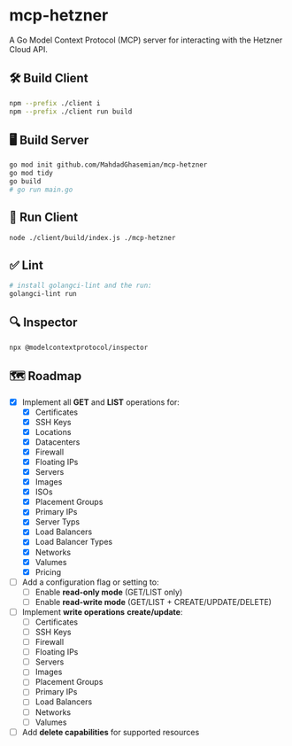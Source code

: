 # mcp-hetzner
A Go Model Context Protocol (MCP) server for interacting with the Hetzner Cloud API.

## 🛠 Build Client
```bash
npm --prefix ./client i
npm --prefix ./client run build
```

## 🖥 Build Server

```bash
go mod init github.com/MahdadGhasemian/mcp-hetzner
go mod tidy
go build
# go run main.go
```

## 🚀 Run Client

```bash
node ./client/build/index.js ./mcp-hetzner
```

## ✅ Lint
```bash
# install golangci-lint and the run:
golangci-lint run
```

## 🔍 Inspector
```bash
npx @modelcontextprotocol/inspector
```

## 🗺 Roadmap
- [x] Implement all **GET** and **LIST** operations for:
  - [x] Certificates
  - [x] SSH Keys
  - [x] Locations
  - [x] Datacenters
  - [x] Firewall
  - [x] Floating IPs
  - [x] Servers
  - [x] Images
  - [x] ISOs
  - [x] Placement Groups
  - [x] Primary IPs
  - [x] Server Typs
  - [x] Load Balancers
  - [x] Load Balancer Types
  - [x] Networks
  - [x] Valumes
  - [x] Pricing

- [ ] Add a configuration flag or setting to:
  - [ ] Enable **read-only mode** (GET/LIST only)
  - [ ] Enable **read-write mode** (GET/LIST + CREATE/UPDATE/DELETE)

- [ ] Implement **write operations** **create/update**:
  - [ ] Certificates
  - [ ] SSH Keys
  - [ ] Firewall
  - [ ] Floating IPs
  - [ ] Servers
  - [ ] Images
  - [ ] Placement Groups
  - [ ] Primary IPs
  - [ ] Load Balancers
  - [ ] Networks
  - [ ] Valumes

- [ ] Add **delete capabilities** for supported resources